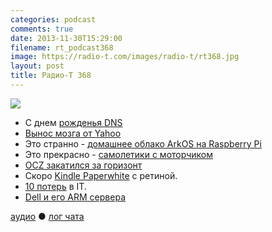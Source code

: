```yaml
---
categories: podcast
comments: true
date: 2013-11-30T15:29:00
filename: rt_podcast368
image: https://radio-t.com/images/radio-t/rt368.jpg
layout: post
title: Радио-Т 368
---
```


![](https://radio-t.com/images/radio-t/rt368.jpg)

* С днем [рожденья DNS](http://www.circleid.com/posts/20131127_the_30th_birthday_of_dns/)
* [Вынос мозга от Yahoo](http://allthingsd.com/20131124/while-users-lament-only-25-percent-of-yahoos-willing-eat-mail-dogfood-memo/)
* Это странно - [домашнее облако ArkOS на Raspberry Pi](http://habrahabr.ru/company/apps4all/blog/204146/)
* Это прекрасно - [самолетики с моторчиком](http://www.engadget.com/2013/11/26/powerup/)
* [OCZ закатился за горизонт](http://arstechnica.com/gadgets/2013/11/once-great-ssd-manufacturer-ocz-filing-for-bankruptcy/)
* Скоро [Kindle Paperwhite](http://news.cnet.com/8301-1023_3-57613575-93/amazon-said-to-be-working-on-new-high-res-kindle-paperwhite/) с ретиной.
* [10 потерь](http://www.informationweek.com/strategic-cio/digital-business/10-it-job-titles-we-miss/d/d-id/1006276) в IT.
* [Dell и его ARM сервера](http://www.dell.com/learn/us/en/04/campaigns/project-copper)

[аудио](http://cdn.radio-t.com/rt_podcast368.mp3) ● [лог чата](http://chat.radio-t.com/logs/radio-t-368.html)
<audio src="http://cdn.radio-t.com/rt_podcast368.mp3" preload="none"></audio>
